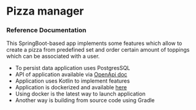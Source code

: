 # Pizza manager

### Reference Documentation
This SpringBoot-based app implements some features which allow to create a pizza from predefined
set and order certain amount of toppings which can be associated with a user.

* To persist data application uses PostgresSQL
* API of application available via [OpenApi doc](/swagger-ui/index.html)
* Application uses Kotlin to implement features
* Application is dockerized and available [here](https://hub.docker.com/repository/docker/jeston/pizza-manager/general) 
* Using docker is the latest way to launch application
* Another way is building from source code using Gradle
 
